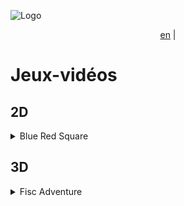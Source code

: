 
![Logo](https://dev-to-uploads.s3.amazonaws.com/uploads/articles/th5xamgrr6se0x5ro4g6.png)

<p align="center"> <a href="https://github.com/nico-tome/Portfolio/blob/translation/en.md">en</a> | </p>

# Jeux-vidéos 

## 2D

<details>

<summary>Blue Red Square</summary>

### Outils
  <img alt="electron" src="https://img.shields.io/badge/Electron-2B2E3A?style=for-the-badge&logo=electron&logoColor=9FEAF9"/> <img alt="scratch" src="https://img.shields.io/badge/Scratch-FF6F00?style=for-the-badge&logo=Scratch&logoColor=white"/>

### Description
  Blue Red Square est le premier jeu que j'ai fait. Créer sur Scratch, c'est un jeu de rythme dont le but est de faire passé un carré noir d'un côté à l'autre de l'écran, à l'aide des flêches du clavier, sur un chemin de case bleu qui chaque seconde peuvent passer au rouge en fonction d'un paterne. Si le joueur marche sur une case rouge ou sors du chemin, il est téléporter au début.

J'ai ensuite éxporté le jeu avec [Turbowarp](https://packager.turbowarp.org/?import_from=https://turbowarp.org) vers un executable pour le publier sur Itch.io .

### Inclus

- Paramètres de son et option pour les daltoniens.
- Editeurs de niveaux


### Liens

<a target="_blank" href="https://tomyo.itch.io/blue-red-square">
      <img alt="itch" src="https://img.shields.io/badge/Itch.io-FA5C5C?style=for-the-badge&logo=itchdotio&logoColor=white">
    </a>

</details>

## 3D

<details>

<summary>Fisc Adventure</summary>

### Outils
  <img alt="electron" src="https://img.shields.io/badge/Electron-2B2E3A?style=for-the-badge&logo=electron&logoColor=9FEAF9"/> <img alt="scratch" src="https://img.shields.io/badge/Scratch-FF6F00?style=for-the-badge&logo=Scratch&logoColor=white"/>

### Description
  Fisc Adventure est un jeu satyrique fait pour un projet de cours. Fait sur sratch et utilisant la technique de [raycasting](https://en.wikipedia.org/wiki/Ray_casting) pour avoir un rendu 3D avec un plan 2D, le jeu se déroule en 5 vagues. 4 de préparation et 1 phase de boss. Le but est de naviguer à travers un petit niveau et de récupérer de l'argent pour s'améliorer.

J'ai ensuite éxporté le jeu avec [Turbowarp](https://packager.turbowarp.org/?import_from=https://turbowarp.org) vers un executable pour le publier sur Itch.io .

### Inclus

- Paramètres de son et customisation des touches.
- Editeurs de niveaux


### Liens

<a target="_blank" href="https://tomyo.itch.io/blue-red-square">
      <img alt="itch" src="https://img.shields.io/badge/Itch.io-FA5C5C?style=for-the-badge&logo=itchdotio&logoColor=white">
    </a>

</details>
